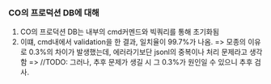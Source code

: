 ### CO의 프로덕션 DB에 대해
1. CO의 프로덕션 DB는 내부의 cmd커멘드와 빅쿼리를 통해 초기화됨
2. 이떄, cmd내에서 validation을 한 결과, 일치율이 99.7%가 나옴.
=> 모종의 이유로 0.3%의 차이가 발생했는데, 에러라기보단 jsonl의 중복이나 처리 문제라고 생각함
=> //TODO: 그러나, 추후 문제가 생길 시 그 0.3%가 원인일 수 있으니 추후 검사.